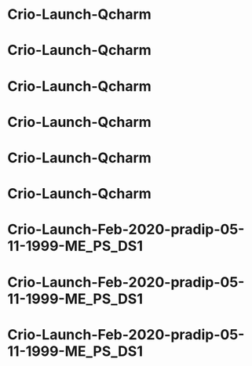 # Crio-Launch-Qcharm
# Crio-Launch-Qcharm
# Crio-Launch-Qcharm
# Crio-Launch-Qcharm
# Crio-Launch-Qcharm
# Crio-Launch-Qcharm
# Crio-Launch-Feb-2020-pradip-05-11-1999-ME_PS_DS1
# Crio-Launch-Feb-2020-pradip-05-11-1999-ME_PS_DS1
# Crio-Launch-Feb-2020-pradip-05-11-1999-ME_PS_DS1
